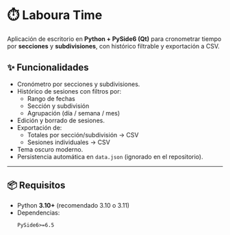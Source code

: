 # ⏱️ Laboura Time

Aplicación de escritorio en **Python + PySide6 (Qt)** para cronometrar tiempo por **secciones** y **subdivisiones**, con histórico filtrable y exportación a CSV.  

## ✨ Funcionalidades
- Cronómetro por secciones y subdivisiones.  
- Histórico de sesiones con filtros por:
  - Rango de fechas
  - Sección y subdivisión
  - Agrupación (día / semana / mes)
- Edición y borrado de sesiones.  
- Exportación de:
  - Totales por sección/subdivisión → CSV  
  - Sesiones individuales → CSV  
- Tema oscuro moderno.  
- Persistencia automática en `data.json` (ignorado en el repositorio).  

---

## 📦 Requisitos
- Python **3.10+** (recomendado 3.10 o 3.11)  
- Dependencias:  
  ```txt
  PySide6>=6.5
